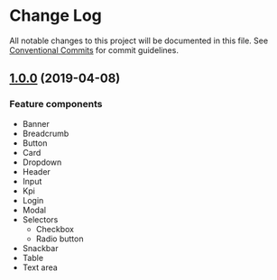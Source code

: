 # Change Log

All notable changes to this project will be documented in this file.
See [Conventional Commits](https://conventionalcommits.org) for commit guidelines.

## [1.0.0](https://github.com/pentaho/hv-uikit-react/tree/%40hv/uikit-react-core%401.0.0) (2019-04-08)


### Feature components

* Banner
* Breadcrumb
* Button
* Card
* Dropdown
* Header
* Input
* Kpi
* Login
* Modal
* Selectors
  * Checkbox
  * Radio button
* Snackbar
* Table
* Text area
